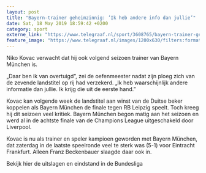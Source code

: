 ```yaml
---
layout: post
title: "Bayern-trainer geheimzinnig: ’Ik heb andere info dan jullie’"
date: Sat, 18 May 2019 18:59:42 +0200
category: sport
externe_link: "https://www.telegraaf.nl/sport/3608765/bayern-trainer-geheimzinnig-ik-heb-andere-info-dan-jullie"
feature_image: "https://www.telegraaf.nl/images/1200x630/filters:format(jpeg):quality(80)/cdn-kiosk-api.telegraaf.nl/54d0f678-798e-11e9-8488-0218eaf05005.jpg"
---
```


<p class="intro">Niko Kovac verwacht dat hij ook volgend seizoen trainer van Bayern München is.</p> <p>„Daar ben ik van overtuigd”, zei de oefenmeester nadat zijn ploeg zich van de zevende landstitel op rij had verzekerd. „Ik heb waarschijnlijk andere informatie dan jullie. Ik krijg die uit de eerste hand.”</p><p>Kovac kan volgende week de landstitel aan winst van de Duitse beker koppelen als Bayern München de finale tegen RB Leipzig speelt. Toch kreeg hij dit seizoen veel kritiek. Bayern München begon matig aan het seizoen en werd al in de achtste finale van de Champions League uitgeschakeld door Liverpool.</p><p>Kovac is nu als trainer en speler kampioen geworden met Bayern München, dat zaterdag in de laatste speelronde veel te sterk was (5-1) voor Eintracht Frankfurt. Alleen Franz Beckenbauer slaagde daar ook in.</p><p>Bekijk hier de uitslagen en eindstand in de Bundesliga</p>
